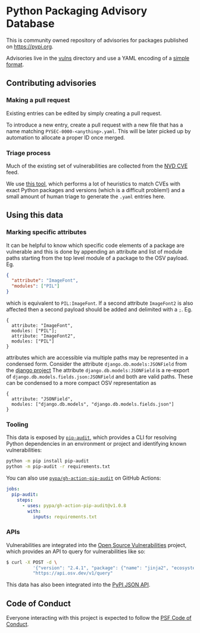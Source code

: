 # Python Packaging Advisory Database

This is community owned repository of advisories for packages published on
https://pypi.org.

Advisories live in the [vulns](vulns/) directory and use a YAML encoding of
a [simple format](https://ossf.github.io/osv-schema/).

## Contributing advisories

### Making a pull request
Existing entries can be edited by simply creating a pull request.

To introduce a new entry, create a pull request with a new file that has a name
matching `PYSEC-0000-<anything>.yaml`. This will be later picked up by
automation to allocate a proper ID once merged.

### Triage process
Much of the existing set of vulnerabilities are collected from the
[NVD CVE](https://nvd.nist.gov/vuln/data-feeds) feed.

We use [this tool](https://github.com/google/osv/tree/master/vulnfeeds), which
performs a lot of heuristics to match CVEs with exact Python packages and
versions (which is a difficult problem!) and a small amount of human triage to
generate the `.yaml` entries here.

## Using this data

### Marking specific attributes
It can be helpful to know which specific code elements of a package are vulnerable and this is done by appending an attribute and list of module paths starting from the top level module of a package to the OSV payload. Eg.  
```json
{
  "attribute": "ImageFont",
  "modules": ["PIL"]
}
```
which is equivalent to `PIL:ImageFont`. If a second attribute `ImageFont2` is also affected then a second payload should be added and delimited with a `;`. Eg.
```
{
  attribute: "ImageFont",
  modules: ["PIL"];
  attribute: "ImageFont2",
  modules: ["PIL"]
}
```

attributes which are accessible via multiple paths may be represented in a condensed form. Consider the attribute `django.db.models:JSONField` from the [django project](https://github.com/django/django/blob/0ee2b8c326d47387bacb713a3ab369fa9a7a22ee/django/db/models/__init__.py#L99) 
The attribute `django.db.models:JSONField` is a re-export of `django.db.models.fields.json:JSONField` and both are valid paths.
These can be condensed to a more compact OSV representation as 
```
{
  attribute: "JSONField",
  modules: ["django.db.models", "django.db.models.fields.json"]
}
```

### Tooling

This data is exposed by [`pip-audit`](https://github.com/pypa/pip-audit),
which provides a CLI for resolving Python dependencies in an environment
or project and identifying known vulnerabilities:

```bash
python -m pip install pip-audit
python -m pip-audit -r requirements.txt
```

You can also use [`pypa/gh-action-pip-audit`](https://github.com/pypa/gh-action-pip-audit)
on GitHub Actions:

```yaml
jobs:
  pip-audit:
    steps:
      - uses: pypa/gh-action-pip-audit@v1.0.8
        with:
          inputs: requirements.txt
```

### APIs

Vulnerabilities are integrated into the
[Open Source Vulnerabilities](https://osv.dev) project, which provides an API to
query for vulnerabilities like so:

```bash
$ curl -X POST -d \
          '{"version": "2.4.1", "package": {"name": "jinja2", "ecosystem": "PyPI"}}' \
          "https://api.osv.dev/v1/query"
```

This data has also been integrated into the
[PyPI JSON API](https://warehouse.pypa.io/api-reference/json.html#known-vulnerabilities).

## Code of Conduct
Everyone interacting with this project is expected to follow the
[PSF Code of Conduct](https://github.com/pypa/.github/blob/main/CODE_OF_CONDUCT.md).
